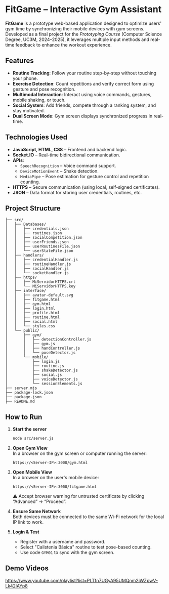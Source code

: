 
# FitGame – Interactive Gym Assistant

**FitGame** is a prototype web-based application designed to optimize users' gym time by synchronizing their mobile devices with gym screens. Developed as a final project for the *Prototyping Course* (Computer Science Degree, UC3M, 2024–2025), it leverages multiple input methods and real-time feedback to enhance the workout experience.

## Features

- **Routine Tracking**: Follow your routine step-by-step without touching your phone.
- **Exercise Detection**: Count repetitions and verify correct form using gesture and pose recognition.
- **Multimodal Interaction**: Interact using voice commands, gestures, mobile shaking, or touch.
- **Social System**: Add friends, compete through a ranking system, and stay motivated.
- **Dual Screen Mode**: Gym screen displays synchronized progress in real-time.

## Technologies Used

- **JavaScript, HTML, CSS** – Frontend and backend logic.
- **Socket.IO** – Real-time bidirectional communication.
- **APIs**:
  - `SpeechRecognition` – Voice command support.
  - `DeviceMotionEvent` – Shake detection.
  - `MediaPipe` – Pose estimation for gesture control and repetition counting.
- **HTTPS** – Secure communication (using local, self-signed certificates).
- **JSON** – Data format for storing user credentials, routines, etc.

## Project Structure

```
├── src/
│   ├── Databases/
│   │   ├── credentials.json
│   │   ├── routines.json
│   │   ├── socialCompetition.json
│   │   ├── userFriends.json
│   │   ├── userRoutinesFile.json
│   │   └── userStateFile.json
│   ├── handlers/
│   │   ├── credentialHandler.js
│   │   ├── routineHandler.js
│   │   ├── socialHandler.js
│   │   └── socketHandler.js
│   ├── https/
│   │   ├── MiServidorHTTPS.crt
│   │   └── MiServidorHTTPS.key
│   ├── interface/
│   │   ├── avatar-default.svg
│   │   ├── fitgame.html
│   │   ├── gym.html
│   │   ├── login.html
│   │   ├── profile.html
│   │   ├── routine.html
│   │   ├── social.html
│   │   └── styles.css
│   └── public/
│       ├── gym/
│       │   ├── detectionController.js
│       │   ├── gym.js
│       │   ├── handController.js
│       │   └── poseDetector.js
│       └── mobile/
│           ├── login.js
│           ├── routine.js
│           ├── shakeDetector.js
│           ├── social.js
│           ├── voiceDetector.js
│           └── sessionElements.js
├── server.mjs
├── package-lock.json
├── package.json
├── README.md
```

## How to Run

1. **Start the server**
   ```bash
   node src/server.js
   ```

2. **Open Gym View**  
   In a browser on the gym screen or computer running the server:
   ```
   https://<Server-IP>:3000/gym.html
   ```

3. **Open Mobile View**  
   In a browser on the user's mobile device:
   ```
   https://<Server-IP>:3000/fitgame.html
   ```

   ⚠️ Accept browser warning for untrusted certificate by clicking “Advanced” → “Proceed”.

4. **Ensure Same Network**  
   Both devices must be connected to the same Wi-Fi network for the local IP link to work.

5. **Login & Test**
   - Register with a username and password.
   - Select "Calistenia Básica" routine to test pose-based counting.
   - Use code `GYM01` to sync with the gym screen.

## Demo Videos

https://www.youtube.com/playlist?list=PLTfn7UGyA95UMQnm2iWZpwV-Lk42lAYp8

